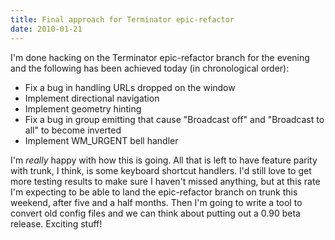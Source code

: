 ```yaml
---
title: Final approach for Terminator epic-refactor
date: 2010-01-21
---
```


I'm done hacking on the Terminator epic-refactor branch for the evening and the following has been achieved today (in chronological order):

-   Fix a bug in handling URLs dropped on the window
-   Implement directional navigation
-   Implement geometry hinting
-   Fix a bug in group emitting that cause "Broadcast off" and "Broadcast to all" to become inverted
-   Implement WM\_URGENT bell handler

I'm *really* happy with how this is going. All that is left to have feature parity with trunk, I think, is some keyboard shortcut handlers.
I'd still love to get more testing results to make sure I haven't missed anything, but at this rate I'm expecting to be able to land the epic-refactor branch on trunk this weekend, after five and a half months.
Then I'm going to write a tool to convert old config files and we can think about putting out a 0.90 beta release. Exciting stuff!
